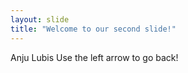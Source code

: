 ```yaml
---
layout: slide
title: "Welcome to our second slide!"
---
```

Anju Lubis
Use the left arrow to go back!

